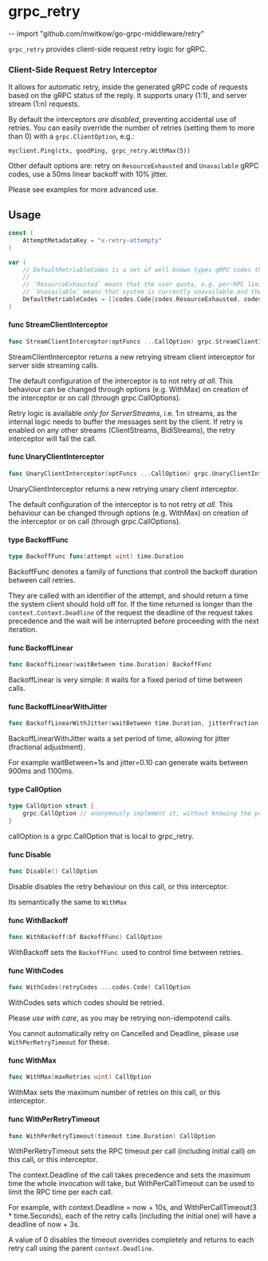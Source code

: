 # grpc_retry
--
    import "github.com/mwitkow/go-grpc-middleware/retry"

`grpc_retry` provides client-side request retry logic for gRPC.


### Client-Side Request Retry Interceptor

It allows for automatic retry, inside the generated gRPC code of requests based
on the gRPC status of the reply. It supports unary (1:1), and server stream
(1:n) requests.

By default the interceptors *are disabled*, preventing accidental use of
retries. You can easily override the number of retries (setting them to more
than 0) with a `grpc.ClientOption`, e.g.:

    myclient.Ping(ctx, goodPing, grpc_retry.WithMax(5))

Other default options are: retry on `ResourceExhausted` and `Unavailable` gRPC
codes, use a 50ms linear backoff with 10% jitter.

Please see examples for more advanced use.

## Usage

```go
const (
	AttemptMetadataKey = "x-retry-attempty"
)
```

```go
var (
	// DefaultRetriableCodes is a set of well known types gRPC codes that should be retri-able.
	//
	// `ResourceExhausted` means that the user quota, e.g. per-RPC limits, have been reached.
	// `Unavailable` means that system is currently unavailable and the client should retry again.
	DefaultRetriableCodes = []codes.Code{codes.ResourceExhausted, codes.Unavailable}
)
```

#### func  StreamClientInterceptor

```go
func StreamClientInterceptor(optFuncs ...CallOption) grpc.StreamClientInterceptor
```
StreamClientInterceptor returns a new retrying stream client interceptor for
server side streaming calls.

The default configuration of the interceptor is to not retry *at all*. This
behaviour can be changed through options (e.g. WithMax) on creation of the
interceptor or on call (through grpc.CallOptions).

Retry logic is available *only for ServerStreams*, i.e. 1:n streams, as the
internal logic needs to buffer the messages sent by the client. If retry is
enabled on any other streams (ClientStreams, BidiStreams), the retry interceptor
will fail the call.

#### func  UnaryClientInterceptor

```go
func UnaryClientInterceptor(optFuncs ...CallOption) grpc.UnaryClientInterceptor
```
UnaryClientInterceptor returns a new retrying unary client interceptor.

The default configuration of the interceptor is to not retry *at all*. This
behaviour can be changed through options (e.g. WithMax) on creation of the
interceptor or on call (through grpc.CallOptions).

#### type BackoffFunc

```go
type BackoffFunc func(attempt uint) time.Duration
```

BackoffFunc denotes a family of functions that controll the backoff duration
between call retries.

They are called with an identifier of the attempt, and should return a time the
system client should hold off for. If the time returned is longer than the
`context.Context.Deadline` of the request the deadline of the request takes
precedence and the wait will be interrupted before proceeding with the next
iteration.

#### func  BackoffLinear

```go
func BackoffLinear(waitBetween time.Duration) BackoffFunc
```
BackoffLinear is very simple: it waits for a fixed period of time between calls.

#### func  BackoffLinearWithJitter

```go
func BackoffLinearWithJitter(waitBetween time.Duration, jitterFraction float64) BackoffFunc
```
BackoffLinearWithJitter waits a set period of time, allowing for jitter
(fractional adjustment).

For example waitBetween=1s and jitter=0.10 can generate waits between 900ms and
1100ms.

#### type CallOption

```go
type CallOption struct {
	grpc.CallOption // anonymously implement it, without knowing the private fields.
}
```

callOption is a grpc.CallOption that is local to grpc_retry.

#### func  Disable

```go
func Disable() CallOption
```
Disable disables the retry behaviour on this call, or this interceptor.

Its semantically the same to `WithMax`

#### func  WithBackoff

```go
func WithBackoff(bf BackoffFunc) CallOption
```
WithBackoff sets the `BackoffFunc `used to control time between retries.

#### func  WithCodes

```go
func WithCodes(retryCodes ...codes.Code) CallOption
```
WithCodes sets which codes should be retried.

Please *use with care*, as you may be retrying non-idempotend calls.

You cannot automatically retry on Cancelled and Deadline, please use
`WithPerRetryTimeout` for these.

#### func  WithMax

```go
func WithMax(maxRetries uint) CallOption
```
WithMax sets the maximum number of retries on this call, or this interceptor.

#### func  WithPerRetryTimeout

```go
func WithPerRetryTimeout(timeout time.Duration) CallOption
```
WithPerRetryTimeout sets the RPC timeout per call (including initial call) on
this call, or this interceptor.

The context.Deadline of the call takes precedence and sets the maximum time the
whole invocation will take, but WithPerCallTimeout can be used to limit the RPC
time per each call.

For example, with context.Deadline = now + 10s, and WithPerCallTimeout(3 *
time.Seconds), each of the retry calls (including the initial one) will have a
deadline of now + 3s.

A value of 0 disables the timeout overrides completely and returns to each retry
call using the parent `context.Deadline`.
